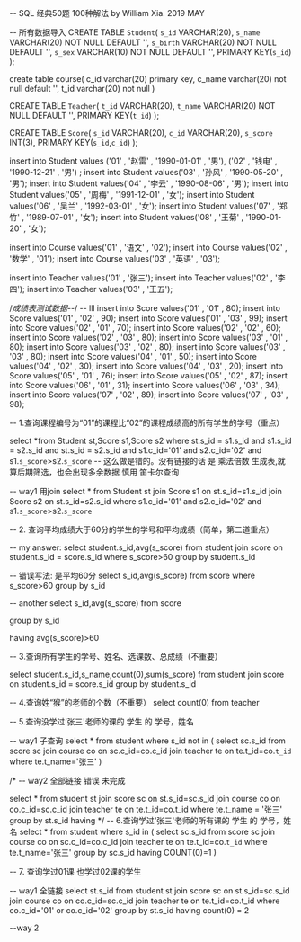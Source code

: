 -- SQL 经典50题 100种解法 by William Xia. 2019 MAY 




-- 所有数据导入
CREATE TABLE `Student`(
`s_id` VARCHAR(20),
`s_name` VARCHAR(20) NOT NULL DEFAULT '',
`s_birth` VARCHAR(20) NOT NULL DEFAULT '',
`s_sex` VARCHAR(10) NOT NULL DEFAULT '',
PRIMARY KEY(`s_id`)
);

create table course(
c_id varchar(20) primary key,
c_name varchar(20) not null default '',
t_id varchar(20) not null
)

CREATE TABLE `Teacher`(
`t_id` VARCHAR(20),
`t_name` VARCHAR(20) NOT NULL DEFAULT '',
PRIMARY KEY(`t_id`)
);

CREATE TABLE `Score`(
`s_id` VARCHAR(20),
`c_id` VARCHAR(20),
`s_score` INT(3),
PRIMARY KEY(`s_id`,`c_id`)
);

insert into Student values
('01' , '赵雷' , '1990-01-01' , '男'),
('02' , '钱电' , '1990-12-21' , '男')
;
insert into Student values('03' , '孙风' , '1990-05-20' , '男');
insert into Student values('04' , '李云' , '1990-08-06' , '男');
insert into Student values('05' , '周梅' , '1991-12-01' , '女');
insert into Student values('06' , '吴兰' , '1992-03-01' , '女');
insert into Student values('07' , '郑竹' , '1989-07-01' , '女');
insert into Student values('08' , '王菊' , '1990-01-20' , '女');

insert into Course values('01' , '语文' , '02');
insert into Course values('02' , '数学' , '01');
insert into Course values('03' , '英语' , '03');


insert into Teacher values('01' , '张三');
insert into Teacher values('02' , '李四');
insert into Teacher values('03' , '王五');

/*成绩表测试数据--*/
-- lll
insert into Score values('01' , '01' , 80);
insert into Score values('01' , '02' , 90);
insert into Score values('01' , '03' , 99);
insert into Score values('02' , '01' , 70);
insert into Score values('02' , '02' , 60);
insert into Score values('02' , '03' , 80);
insert into Score values('03' , '01' , 80);
insert into Score values('03' , '02' , 80);
insert into Score values('03' , '03' , 80);
insert into Score values('04' , '01' , 50);
insert into Score values('04' , '02' , 30);
insert into Score values('04' , '03' , 20);
insert into Score values('05' , '01' , 76);
insert into Score values('05' , '02' , 87);
insert into Score values('06' , '01' , 31);
insert into Score values('06' , '03' , 34);
insert into Score values('07' , '02' , 89);
insert into Score values('07' , '03' , 98);



-- 1.查询课程编号为“01”的课程比“02”的课程成绩高的所有学生的学号（重点）

select *from Student st,Score s1,Score s2
where st.s_id = s1.s_id and s1.s_id = s2.s_id and st.s_id = s2.s_id and s1.c_id='01' and s2.c_id='02' and s1.`s_score`>s2.`s_score`
-- 这么做是错的。没有链接的话 是 乘法倍数 生成表,就算后期筛选，也会出现多余数据 慎用 笛卡尔查询 


-- way1 用join 
select * from Student st 
join Score s1 on st.s_id=s1.s_id
join Score s2 on st.s_id=s2.s_id
where s1.c_id='01' and s2.c_id='02' and s1.`s_score`>s2.`s_score`



-- 2. 查询平均成绩大于60分的学生的学号和平均成绩（简单，第二道重点）

-- my answer:
select student.s_id,avg(s_score) from student 
join score
on student.s_id = score.s_id
where s_score>60
group by student.s_id


-- 错误写法:  是平均60分
select s_id,avg(s_score) from score
where s_score>60
group by s_id

-- another
select s_id,avg(s_score) from score

group by s_id

having avg(s_score)>60



-- 3.查询所有学生的学号、姓名、选课数、总成绩（不重要）

select student.s_id,s_name,count(0),sum(s_score) from student
join score on student.s_id = score.s_id
group by student.s_id

-- 4.查询姓“猴”的老师的个数（不重要）
select count(0) from teacher


-- 5.查询没学过‘张三'老师的课的 学生 的 学号，姓名

-- way1 子查询
select * from student 
where s_id not in (
select sc.s_id from score sc 
join course co on sc.c_id=co.c_id
join teacher te on te.t_id=co.`t_id`
where te.t_name='张三'
)

/* -- way2 全部链接  错误 未完成

select * from student st
join score sc on st.s_id=sc.s_id
join course co on co.c_id=sc.c_id
join teacher te on te.t_id=co.t_id
where te.t_name = '张三'
group by st.s_id
having  */
-- 6.查询学过‘张三'老师的所有课的 学生 的 学号，姓名
select * from student 
where s_id in (
select sc.s_id from score sc 
join course co on sc.c_id=co.c_id
join teacher te on te.t_id=co.`t_id`
where te.t_name='张三'
group by sc.s_id
having COUNT(0)=1
)

-- 7. 查询学过01课 也学过02课的学生

-- way1 全链接
select st.s_id from student st
join score sc on st.s_id=sc.s_id
join course co on co.c_id=sc.c_id
join teacher te on te.t_id=co.t_id
where co.c_id='01' or co.c_id='02' 
group by st.s_id
having count(0) = 2

--way 2


